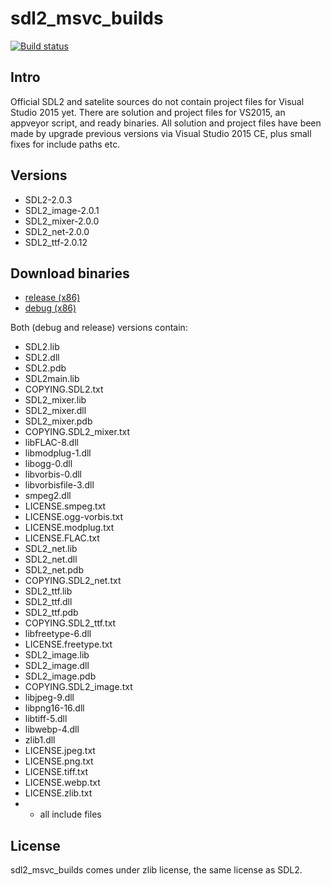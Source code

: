 # sdl2_msvc_builds #

[![Build status](https://ci.appveyor.com/api/projects/status/qp157wgdwefr9hq0?svg=true)](https://ci.appveyor.com/project/vladimirgamalian/sdl2-msvc-builds)

## Intro ##
Official SDL2 and satelite sources do not contain project files for Visual Studio 2015 yet. There are solution and project files for VS2015, an appveyor script, and ready binaries.
All solution and project files have been made by upgrade previous versions via Visual Studio 2015 CE, plus small fixes for include paths etc.

## Versions ##
 - SDL2-2.0.3
 - SDL2_image-2.0.1
 - SDL2_mixer-2.0.0
 - SDL2_net-2.0.0
 - SDL2_ttf-2.0.12

## Download binaries ##
  - [release (x86)](https://github.com/vladimirgamalian/sdl2_msvc_builds/releases/download/SDL2-Binaries/sdl2.zip)
  - [debug (x86)](https://github.com/vladimirgamalian/sdl2_msvc_builds/releases/download/SDL2-Binaries/sdl2d.zip)
  
Both (debug and release) versions contain:
  - SDL2.lib
  - SDL2.dll
  - SDL2.pdb
  - SDL2main.lib
  - COPYING.SDL2.txt
  - SDL2_mixer.lib
  - SDL2_mixer.dll
  - SDL2_mixer.pdb
  - COPYING.SDL2_mixer.txt
  - libFLAC-8.dll
  - libmodplug-1.dll
  - libogg-0.dll
  - libvorbis-0.dll
  - libvorbisfile-3.dll
  - smpeg2.dll
  - LICENSE.smpeg.txt
  - LICENSE.ogg-vorbis.txt
  - LICENSE.modplug.txt
  - LICENSE.FLAC.txt
  - SDL2_net.lib
  - SDL2_net.dll
  - SDL2_net.pdb
  - COPYING.SDL2_net.txt
  - SDL2_ttf.lib
  - SDL2_ttf.dll
  - SDL2_ttf.pdb
  - COPYING.SDL2_ttf.txt
  - libfreetype-6.dll
  - LICENSE.freetype.txt
  - SDL2_image.lib
  - SDL2_image.dll
  - SDL2_image.pdb
  - COPYING.SDL2_image.txt
  - libjpeg-9.dll
  - libpng16-16.dll
  - libtiff-5.dll
  - libwebp-4.dll
  - zlib1.dll
  - LICENSE.jpeg.txt
  - LICENSE.png.txt
  - LICENSE.tiff.txt
  - LICENSE.webp.txt
  - LICENSE.zlib.txt
  - + all include files

## License ##

sdl2_msvc_builds comes under zlib license, the same license as SDL2.
